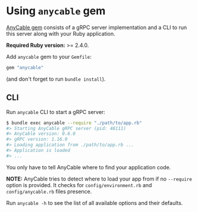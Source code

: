 # Using `anycable` gem

[AnyCable gem](https://github.com/anycable/anycable) consists of a gRPC server implementation and a CLI to run this server along with your Ruby application.

**Required Ruby version:** >= 2.4.0.

Add `anycable` gem to your `Gemfile`:

```ruby
gem "anycable"
```

(and don't forget to run `bundle install`).

## CLI

Run `anycable` CLI to start a gRPC server:

```sh
$ bundle exec anycable --require "./path/to/app.rb"
#> Starting AnyCable gRPC server (pid: 48111)
#> AnyCable version: 0.6.0
#> gRPC version: 1.16.0
#> Loading application from ./path/to/app.rb ...
#> Application is loaded
#> ...
```

You only have to tell AnyCable where to find your application code.

**NOTE:** AnyCable tries to detect where to load your app from if no `--require` option is provided.
It checks for `config/environment.rb` and `config/anycable.rb` files presence.

Run `anycable -h` to see the list of all available options and their defaults.
